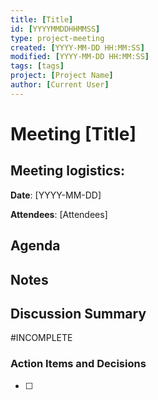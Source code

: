 ```yaml
---
title: [Title]
id: [YYYYMMDDHHMMSS] 
type: project-meeting
created: [YYYY-MM-DD HH:MM:SS] 
modified: [YYYY-MM-DD HH:MM:SS] 
tags: [tags]
project: [Project Name]
author: [Current User]
---
```


# Meeting [Title]

## Meeting logistics:

**Date**: [YYYY-MM-DD]

**Attendees**: [Attendees]


## Agenda 

## Notes

## Discussion Summary

#INCOMPLETE

### Action Items and Decisions
- [ ]


